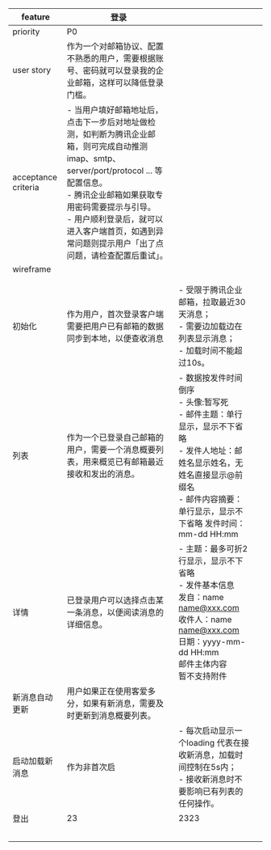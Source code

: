 | feature             | 登录                                                         |                                                              |      |
| ------------------- | ------------------------------------------------------------ | ------------------------------------------------------------ | ---- |
| priority            | P0                                                           |                                                              |      |
| user story          | 作为一个对邮箱协议、配置不熟悉的用户，需要根据账号、密码就可以登录我的企业邮箱，这样可以降低登录门槛。 |                                                              |      |
| acceptance criteria | - 当用户填好邮箱地址后，点击下一步后对地址做检测，如判断为腾讯企业邮箱，则可完成自动推测 imap、smtp、server/port/protocol ... 等配置信息。<br />- 腾讯企业邮箱如果获取专用密码需要提示与引导。 <br />- 用户顺利登录后，就可以进入客户端首页，如遇到异常问题则提示用户「出了点问题，请检查配置后重试」。 |                                                              |      |
| wireframe           |                                                              |                                                              |      |
|                     |                                                              |                                                              |      |
|                     |                                                              |                                                              |      |
| 初始化              | 作为用户，首次登录客户端需要把用户已有邮箱的数据同步到本地，以便查收消息 | - 受限于腾讯企业邮箱，拉取最近30天消息；<br />- 需要边加载边在列表显示消息； <br />- 加载时间不能超过10s。 |      |
| 列表                | 作为一个已登录自己邮箱的用户，需要一个消息概要列表，用来概览已有邮箱最近接收和发出的消息。 | - 数据按发件时间倒序  <br />- 头像:暂写死 <br />- 邮件主题：单行显示，显示不下省略 <br />- 发件人地址：邮姓名显示姓名，无姓名直接显示@前缀名 <br />- 邮件内容摘要：单行显示，显示不下省略 发件时间：mm-dd HH:mm |      |
| 详情                | 已登录用户可以选择点击某一条消息，以便阅读消息的详细信息。   | - 主题：最多可折2行显示，显示不下省略<br /> - 发件基本信息  <br />发自：name name@xxx.com <br />收件人：name name@xxx.com <br />日期：yyyy-mm-dd HH:mm <br />邮件主体内容 <br />暂不支持附件 |      |
| 新消息自动更新      | 用户如果正在使用客爱多分，如果有新消息，需要及时更新到消息概要列表。 |                                                              |      |
| 启动加载新消息      | 作为非首次启                                                 | - 每次启动显示一个loading 代表在接收新消息，加载时间控制在5s内；<br /> - 接收新消息时不要影响已有列表的任何操作。 |      |
| 登出                | 23                                                           | 2323                                                         |      |
|                     |                                                              |                                                              |      |
|                     |                                                              |                                                              |      |
|                     |                                                              |                                                              |      |
|                     |                                                              |                                                              |      |
|                     |                                                              |                                                              |      |

